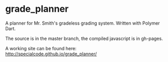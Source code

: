 # grade_planner

A planner for Mr. Smith's gradeless grading system. Written with Polymer Dart.

The source is in the master branch, the compiled javascript is in gh-pages.

A working site can be found here: http://specialcode.github.io/grade_planner/
